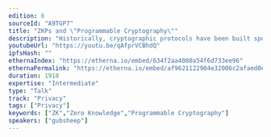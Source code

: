 ```yaml
---
edition: 6
sourceId: "A9TGP7"
title: "ZKPs and \"Programmable Cryptography\""
description: "Historically, cryptographic protocols have been built special-purpose for specific kinds of claims or information hiding mechanisms. zkSNARKs and other new cryptographic tools move us to a world of \"general-purpose\" cryptography, where we have expressive languages to express claims about digital identity, reputation, and more. We discuss a high-level framework for thinking about where and why ZK and related technologies might (or might not) be useful for digital applications."
youtubeUrl: "https://youtu.be/qAfprVCBhdQ"
ipfsHash: ""
ethernaIndex: "https://etherna.io/embed/634f2aa4080a54f6d733ee96"
ethernaPermalink: "https://etherna.io/embed/af9621122904e32006c2afaed0e9829556d1c06fdb2db2f9d930fea29f427a52"
duration: 1918
expertise: "Intermediate"
type: "Talk"
track: "Privacy"
tags: ["Privacy"]
keywords: ["ZK","Zero Knowledge","Programmable Cryptography"]
speakers: ["gubsheep"]
---
```

